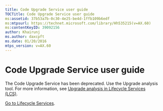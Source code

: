 ```yaml
---
title: Code Upgrade Service user guide
TOCTitle: Code Upgrade Service user guide
ms:assetid: 37b53a7b-0c30-4e25-be4d-1ffb109b6edf
ms:mtpsurl: https://technet.microsoft.com/library/Hh535215(v=AX.60)
ms:contentKeyID: 39092156
author: Khairunj
ms.author: daxcpft
ms.date: 01/20/2016
mtps_version: v=AX.60
---
```


# Code Upgrade Service user guide

The Code Upgrade Service has been deprecated. Use the Upgrade analysis tool. For more information, see [Upgrade analysis in Lifecycle Services (LCS)](upgrade-analysis-lcs.md).

[Go to Lifecycle Services](https://lcs.dynamics.com).

  


